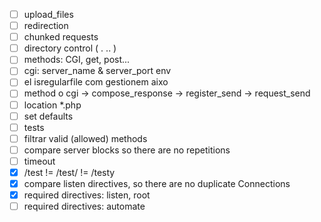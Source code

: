 - [ ] upload\_files
- [ ] redirection
- [ ] chunked requests
- [ ] directory control ( . .. )
- [ ] methods: CGI, get, post...
- [ ] cgi: server\_name & server\_port env
- [ ] el isregularfile com gestionem aixo
- [ ] method o cgi -> compose\_response -> register\_send -> request\_send
- [ ] location \*.php 
- [ ] set defaults
- [ ] tests
- [ ] filtrar valid (allowed) methods
- [ ] compare server blocks so there are no repetitions
- [ ] timeout
- [x] /test != /test/ != /testy
- [x] compare listen directives, so there are no duplicate Connections
- [x] required directives: listen, root
- [ ] required directives: automate
